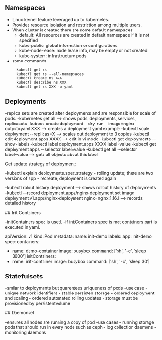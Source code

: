 ## Namespaces

* Linux kernel feature leveraged up to kubernetes.
* Provides resource isolation and restriction among multiple users.
* When cluster is created there are some default namespaces;
	* default: All resources are created in default namespace if it is not specified
	* kube-public: global information or configurations
	* kube-node-lease: node lease info, may be empty or not created
	* kube-system: infrastructure pods
* some commands
	``` 
      kubectl get ns
	  kubectl get ns --all-namepsaces
	  kubectl create ns XXX
	  kubectl describe ns XXX
	  kubectl get ns XXX -o yaml
    ```
## Deployments

-replica sets are created after deployments and are responsible for scale of pods.
-kubernetes get all --> shows pods, deployments, services, replicasets
-kubectl create deployment --dry-run --image=nginx --output=yaml XXX --> creates a deployment yaml example
-kubectl scale deployment --replicas=X --> scales out deployment to 3 copies
-kubectl edit deployment.apps XXXX --> edit in vi mode
-kubectl get deployments --show-labels
-kubectl label deployment.apps XXXX label=value
-kubectl get deployment.apps --selector label=value
-kubectl get all --selector label=value --> gets all objects about this label

Get update strategy of deployment;

-kubectl explain deployments.spec.strategy
	- rolling update; there are two versions of app
	- recreate; deployment is created again
	
-kubectl rolout history deployment --> shows rollout history of deployments
-kubectl --record deployment.apps/nginx-deployment set image deployment.v1.apps/nginx-deployment nginx=nginx:1.16.1 --> records detailed history

## Init Containers

-initContainers spec is used.
-if initContainers spec is met containers part is executed in yaml.

apiVersion: v1
kind: Pod
metadata:
  name: init-demo
  labels: 
    app: init-demo
spec:
  containers:
  - name: demo-container
    image: busybox
    command: ['sh', '-c', 'sleep 3600']
  initContainers:
  - name: init-container
    image: busybox
    command: ['sh', '-c', 'sleep 30']

## Statefulsets

-smilar to deployments but quarentees uniqueness of pods
-use case
	- unique network identifiers
	- stable persisten storage
	- ordered deployment and scaling
	- ordered automated rolling updates
	- storage must be provisioned by persistentvolume

## Daemonset

-ensures all nodes are running a copy of pod
-use cases
	- running storage pods that should run in every node such as ceph
	- log collection daemons 
	- monitoring daemons
	
